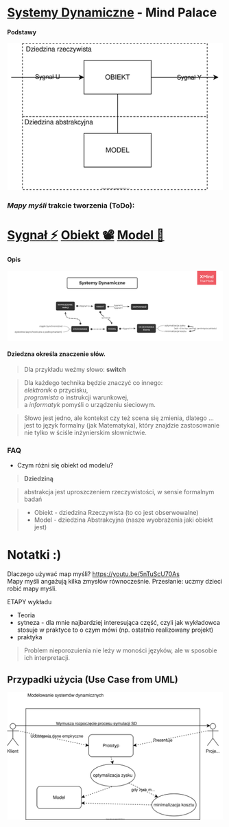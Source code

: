 # [Systemy Dynamiczne](https://drive.google.com/drive/folders/18SL_04ZJZEdssj8nQ3870lcomgU-SiBl?usp=sharing) - Mind Palace
#### Podstawy 
[
![Systemy Dynamiczne](docs/SDM.svg)
](https://drive.google.com/file/d/1Ed_OcE8szFmOquqJNxDQRGswGA26TAQb/view?usp=sharing)

### *Mapy myśli* trakcie tworzenia (ToDo):

[Sygnał :zap:](https://coggle.it/diagram/X09QIkXhP3RWtFK5/t/sygna%C5%82-numeryczny-cps-to-do-formalny-r%C3%B3wnania/6cbbf8b372776990c6676bddb9cbccc7aba9b652863d50387a690861d1988d71)
[Obiekt :film_projector:](https://coggle.it/diagram/X1EBTeYLAu4xBF8Y/t/obiekt-proces/a677a207a644e4d684e081316568503f7e4f0edc904344be32c2a6671b05894c)
[Model :thought_balloon:](https://coggle.it/diagram/X1IYJYaHERRyfiQK/t/-/a1551ac62763b18af5cceba8ebb601ecdb6cf6d306a26ed74fa4f7282f3007de)
=========

#### Opis
[
 ![Systemy Dynamiczne](docs/SD.png)
](https://drive.google.com/open?id=1aEgnCcPuFS5yrVLVuNkRwuGep-yxadW5)

#### Dziedzna określa znaczenie słów.
> Dla przykładu weźmy słowo: **switch**

> Dla każdego technika będzie znaczyć co innego: <br>
*elektronik* o przycisku,<br>
*programista* o instrukcji warunkowej,<br>
a *informatyk* pomyśli o urządzeniu sieciowym.<br>

> Słowo jest jedno, ale kontekst czy też scena się zmienia, dlatego ... jest to język formalny (jak Matematyka), który znajdzie zastosowanie nie tylko w ściśle inżynierskim słownictwie.

### FAQ
- Czym różni się obiekt od modelu?

> **Dziedziną**  

> abstrakcja jest uproszczeniem rzeczywistości, w sensie formalnym badań

>   * Obiekt - dziedzina Rzeczywista (to co jest obserwowalne)
>   * Model - dziedzina Abstrakcyjna (nasze wyobrażenia jaki obiekt jest)
    
# Notatki :)    
    
Dlaczego używać map myśli?
https://youtu.be/5nTuScU70As <br>
Mapy myśli angażują kilka zmysłów równocześnie. Przesłanie: uczmy dzieci robić mapy myśli. 

ETAPY wykładu
  - Teoria
  - sytneza - dla mnie najbardziej interesująca część, czyli jak wykładowca stosuje w praktyce to o czym mówi (np. ostatnio realizowany projekt)
  - praktyka
  
  > Problem nieporozuienia nie leży w moności języków, ale w sposobie ich interpretacji.
  
## Przypadki użycia (Use Case from UML)
![Systemy Dynamiczne](docs/UC.svg)

